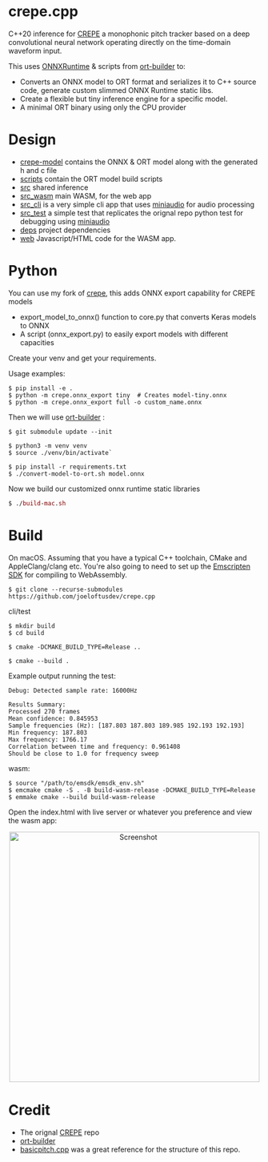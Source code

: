 # crepe.cpp

C++20 inference for [CREPE](https://github.com/marl/crepe) a monophonic pitch tracker based on a deep convolutional neural network operating directly on the time-domain waveform input.

This uses [ONNXRuntime](https://github.com/microsoft/onnxruntime) & scripts from [ort-builder](https://github.com/olilarkin/ort-builder) to:
- Converts an ONNX model to ORT format and serializes it to C++ source code, generate custom slimmed ONNX Runtime static libs.
- Create a flexible but tiny inference engine for a specific model.
- A minimal ORT binary using only the CPU provider

# Design

* [crepe-model](./crepe-model) contains the ONNX & ORT model along with the generated h and c file
* [scripts](./scripts) contain the ORT model build scripts
* [src](./src) shared inference
* [src_wasm](./src_wasm) main WASM, for the web app
* [src_cli](./src_cli) is a very simple cli app that uses [miniaudio](https://github.com/mackron/miniaudio) for audio processing
* [src_test](./src_test) a simple test that replicates the orignal repo python test for debugging using [miniaudio](https://github.com/mackron/miniaudio)
* [deps](./deps) project dependencies
* [web](./web) Javascript/HTML code for the WASM app.


# Python

You can use my fork of [crepe](https://github.com/joeloftusdev/crepe/tree/master), this adds ONNX export capability for CREPE models

- export_model_to_onnx() function to core.py that converts Keras models to ONNX
- A script (onnx_export.py) to easily export models with different capacities

Create your venv and get your requirements.

Usage examples:
```
$ pip install -e .
$ python -m crepe.onnx_export tiny  # Creates model-tiny.onnx
$ python -m crepe.onnx_export full -o custom_name.onnx
```

Then we will use [ort-builder](https://github.com/olilarkin/ort-builder)  : 
```
$ git submodule update --init
```
```
$ python3 -m venv venv
$ source ./venv/bin/activate`

$ pip install -r requirements.txt
$ ./convert-model-to-ort.sh model.onnx
```

Now we build our customized onnx runtime static libraries

```mac
$ ./build-mac.sh
```



# Build 

On macOS. Assuming that you have a typical C++ toolchain, CMake and AppleClang/clang etc.
You're also going to need to set up the [Emscripten SDK](https://github.com/emscripten-core/emsdk) for compiling to WebAssembly.

```
$ git clone --recurse-submodules https://github.com/joeloftusdev/crepe.cpp
```

cli/test
```
$ mkdir build
$ cd build

$ cmake -DCMAKE_BUILD_TYPE=Release ..

$ cmake --build .
```

Example output running the test: 

```
Debug: Detected sample rate: 16000Hz

Results Summary:
Processed 270 frames
Mean confidence: 0.845953
Sample frequencies (Hz): [187.803 187.803 189.985 192.193 192.193]
Min frequency: 187.803
Max frequency: 1766.17
Correlation between time and frequency: 0.961408
Should be close to 1.0 for frequency sweep
```

wasm:
```
$ source "/path/to/emsdk/emsdk_env.sh"
$ emcmake cmake -S . -B build-wasm-release -DCMAKE_BUILD_TYPE=Release
$ emmake cmake --build build-wasm-release   
```

Open the index.html with live server or whatever you preference and view the wasm app:

<div align="center">
  <img src="https://github.com/user-attachments/assets/cdf9317f-770b-4376-8f3e-da5a8afa613e" alt="Screenshot" width="500">
</div>


# Credit

- The orignal [CREPE](https://github.com/marl/crepe) repo
- [ort-builder](https://github.com/olilarkin/ort-builder)
- [basicpitch.cpp](https://github.com/sevagh/basicpitch.cpp) was a great reference for the structure of this repo.


